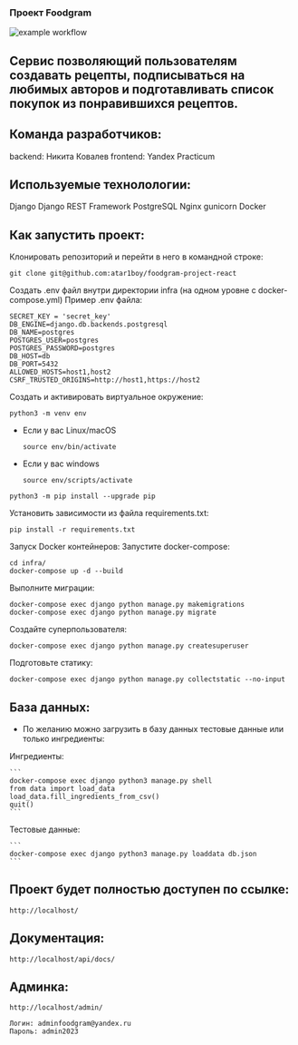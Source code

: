 ### Проект Foodgram

![example workflow](https://github.com/atar1boy/foodgram-project-react/actions/workflows/deploy_workflow.yml/badge.svg)

## Сервис позволяющий пользователям создавать рецепты, подписываться на любимых авторов и подготавливать список покупок из понравившихся рецептов.

## Команда разработчиков:
backend: Никита Ковалев
frontend: Yandex Practicum

## Используемые технолологии:

Django
Django REST Framework
PostgreSQL
Nginx
gunicorn
Docker

## Как запустить проект:

Клонировать репозиторий и перейти в него в командной строке:

```
git clone git@github.com:atar1boy/foodgram-project-react
```

Создать .env файл внутри директории infra (на одном уровне с docker-compose.yml) Пример .env файла:

```
SECRET_KEY = 'secret_key'
DB_ENGINE=django.db.backends.postgresql
DB_NAME=postgres
POSTGRES_USER=postgres
POSTGRES_PASSWORD=postgres
DB_HOST=db
DB_PORT=5432
ALLOWED_HOSTS=host1,host2
CSRF_TRUSTED_ORIGINS=http://host1,https://host2
```

Cоздать и активировать виртуальное окружение:

```
python3 -m venv env
```

* Если у вас Linux/macOS

    ```
    source env/bin/activate
    ```

* Если у вас windows

    ```
    source env/scripts/activate
    ```

```
python3 -m pip install --upgrade pip
```

Установить зависимости из файла requirements.txt:

```
pip install -r requirements.txt
```

Запуск Docker контейнеров: Запустите docker-compose:

```
cd infra/
docker-compose up -d --build
```

Выполните миграции:
```
docker-compose exec django python manage.py makemigrations
docker-compose exec django python manage.py migrate
```

Cоздайте суперпользователя:

```
docker-compose exec django python manage.py createsuperuser
```

Подготовьте статику:

```
docker-compose exec django python manage.py collectstatic --no-input 
```

## База данных:

* По желанию можно загрузить в базу данных тестовые данные или только ингредиенты:

Ингредиенты:

    ```
    docker-compose exec django python3 manage.py shell
    from data import load_data
    load_data.fill_ingredients_from_csv()
    quit()
    ```

Тестовые данные:

    ```
    docker-compose exec django python3 manage.py loaddata db.json
    ```

## Проект будет полностью доступен по ссылке:

```
http://localhost/
```

## Документация:

```
http://localhost/api/docs/
```

## Админка:

```
http://localhost/admin/
```

```
Логин: adminfoodgram@yandex.ru
Пароль: admin2023
```
